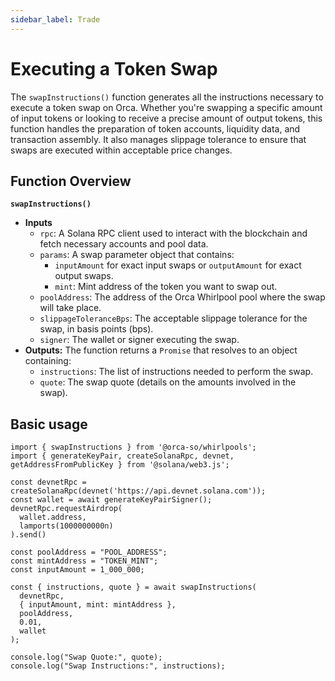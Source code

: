 ```yaml
---
sidebar_label: Trade
---
```


# Executing a Token Swap

The `swapInstructions()` function generates all the instructions necessary to execute a token swap on Orca. Whether you're swapping a specific amount of input tokens or looking to receive a precise amount of output tokens, this function handles the preparation of token accounts, liquidity data, and transaction assembly. It also manages slippage tolerance to ensure that swaps are executed within acceptable price changes.

## Function Overview
**`swapInstructions()`**

- **Inputs**
    - `rpc`: A Solana RPC client used to interact with the blockchain and fetch necessary accounts and pool data.
    - `params`: A swap parameter object that contains:
        - `inputAmount` for exact input swaps or `outputAmount` for exact output swaps. 
        - `mint`: Mint address of the token you want to swap out.
    - `poolAddress`: The address of the Orca Whirlpool pool where the swap will take place.
    - `slippageToleranceBps`: The acceptable slippage tolerance for the swap, in basis points (bps).
    - `signer`: The wallet or signer executing the swap.
- **Outputs:** The function returns a `Promise` that resolves to an object containing:
    - `instructions`: The list of instructions needed to perform the swap.
    - `quote`: The swap quote (details on the amounts involved in the swap).

## Basic usage

```tsx
import { swapInstructions } from '@orca-so/whirlpools';
import { generateKeyPair, createSolanaRpc, devnet, getAddressFromPublicKey } from '@solana/web3.js';

const devnetRpc = createSolanaRpc(devnet('https://api.devnet.solana.com'));
const wallet = await generateKeyPairSigner();
devnetRpc.requestAirdrop(
  wallet.address,
  lamports(1000000000n)
).send()

const poolAddress = "POOL_ADDRESS";
const mintAddress = "TOKEN_MINT";
const inputAmount = 1_000_000;

const { instructions, quote } = await swapInstructions(
  devnetRpc, 
  { inputAmount, mint: mintAddress }, 
  poolAddress, 
  0.01,
  wallet
);

console.log("Swap Quote:", quote);
console.log("Swap Instructions:", instructions);
```